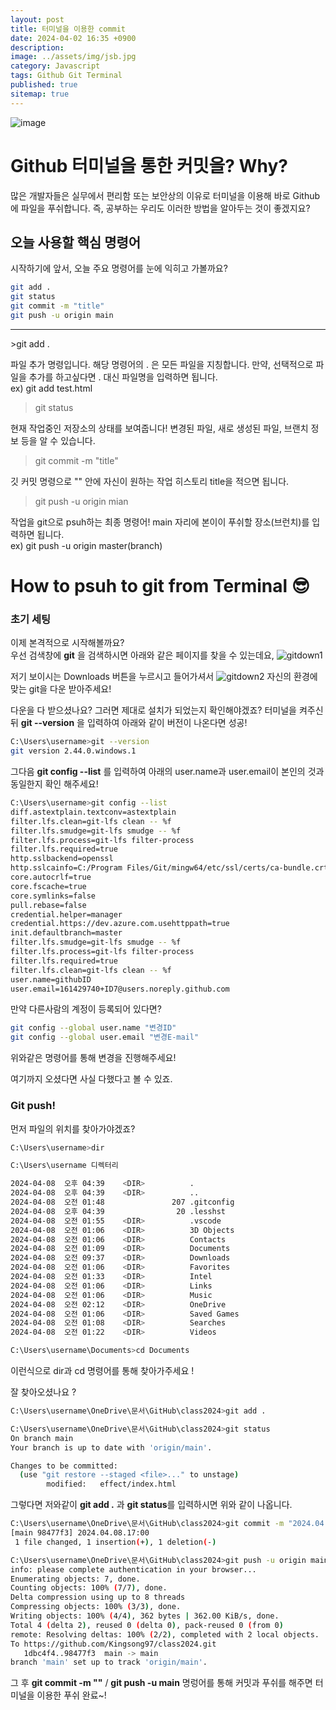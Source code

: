 ```yaml
---
layout: post
title: 터미널을 이용한 commit
date: 2024-04-02 16:35 +0900
description: 
image: ../assets/img/jsb.jpg
category: Javascript 
tags: Github Git Terminal
published: true
sitemap: true
---
```


![image](../assets/img/jsb.jpg)
# Github 터미널을 통한 커밋을? Why? 
많은 개발자들은 실무에서 편리함 또는 보안상의 이유로 터미널을 이용해 바로 Github에 파일을 푸쉬합니다. 즉, 공부하는 우리도 이러한 방법을 알아두는 것이 좋겠지요?


## 오늘 사용할 핵심 명령어

시작하기에 앞서, 오늘 주요 명령어를 눈에 익히고 가볼까요?
````bash
git add .   
git status
git commit -m "title"
git push -u origin main
````
<hr/>
>git add .  

파일 추가 명령입니다. 해당 명령어의 . 은 모든 파일을 지칭합니다. 만약, 선택적으로 파일을 추가를 하고싶다면 . 대신 파일명을 입력하면 됩니다.     
ex) git add test.html   

>git status

현재 작업중인 저장소의 상태를 보여줍니다! 변경된 파일, 새로 생성된 파일, 브랜치 정보 등을 알 수 있습니다.

>git commit -m "title" 

깃 커밋 명령으로 "" 안에 자신이 원하는 작업 히스토리 title을 적으면 됩니다.

>git push -u origin mian

작업을 git으로 psuh하는 최종 명령어! main 자리에 본이이 푸쉬할 장소(브런치)를 입력하면 됩니다.<br>
ex) git push -u origin master(branch)



# How to psuh to git from Terminal 😎
### 초기 세팅 ###
이제 본격적으로 시작해볼까요?<br>
우선 검색창에 **git** 을 검색하시면 아래와 같은 페이지를 찾을 수 있는데요,
![gitdown1](https://github.com/Kingsong97/Kingsong97.github.io/assets/161429740/1b951776-e4d1-454b-80eb-418d296ef28e)

저기 보이시는 Downloads 버튼을 누르시고 들어가셔서
![gitdown2](https://github.com/Kingsong97/Kingsong97.github.io/assets/161429740/b72cd120-8136-44cc-bf73-dae683db71a8)
자신의 환경에 맞는 git을 다운 받아주세요!

다운을 다 받으셨나요? 그러면 제대로 설치가 되었는지 확인해야겠죠?
터미널을 켜주신뒤 **git --version** 을 입력하여 아래와 같이 버전이 나온다면 성공!
````bash
C:\Users\username>git --version
git version 2.44.0.windows.1
````
그다음 **git config --list** 를 입력하여 아래의 user.name과 user.email이 본인의 것과 동일한지 확인 해주세요!
````bash
C:\Users\username>git config --list
diff.astextplain.textconv=astextplain
filter.lfs.clean=git-lfs clean -- %f
filter.lfs.smudge=git-lfs smudge -- %f
filter.lfs.process=git-lfs filter-process
filter.lfs.required=true
http.sslbackend=openssl
http.sslcainfo=C:/Program Files/Git/mingw64/etc/ssl/certs/ca-bundle.crt
core.autocrlf=true
core.fscache=true
core.symlinks=false
pull.rebase=false
credential.helper=manager
credential.https://dev.azure.com.usehttppath=true
init.defaultbranch=master
filter.lfs.smudge=git-lfs smudge -- %f
filter.lfs.process=git-lfs filter-process
filter.lfs.required=true
filter.lfs.clean=git-lfs clean -- %f
user.name=githubID
user.email=161429740+ID7@users.noreply.github.com
````

만약 다른사람의 계정이 등록되어 있다면?
````bash
git config --global user.name "변경ID"
git config --global user.email "변경E-mail"
````
위와같은 명령어를 통해 변경을 진행해주세요!

여기까지 오셨다면 사실 다했다고 볼 수 있죠.

### Git push! 

먼저 파일의 위치를 찾아가야겠죠?
````bash
C:\Users\username>dir

C:\Users\username 디렉터리

2024-04-08  오후 04:39    <DIR>          .
2024-04-08  오후 04:39    <DIR>          ..
2024-04-08  오전 01:48               207 .gitconfig
2024-04-08  오후 04:39                20 .lesshst
2024-04-08  오전 01:55    <DIR>          .vscode
2024-04-08  오전 01:06    <DIR>          3D Objects
2024-04-08  오전 01:06    <DIR>          Contacts
2024-04-08  오전 01:09    <DIR>          Documents
2024-04-08  오전 09:37    <DIR>          Downloads
2024-04-08  오전 01:06    <DIR>          Favorites
2024-04-08  오전 01:33    <DIR>          Intel
2024-04-08  오전 01:06    <DIR>          Links
2024-04-08  오전 01:06    <DIR>          Music
2024-04-08  오전 02:12    <DIR>          OneDrive
2024-04-08  오전 01:06    <DIR>          Saved Games
2024-04-08  오전 01:08    <DIR>          Searches
2024-04-08  오전 01:22    <DIR>          Videos

C:\Users\username\Documents>cd Documents
````
이런식으로 dir과 cd 명령어를 통해 찾아가주세요 ! 

잘 찾아오셨나요 ? 
````bash
C:\Users\username\OneDrive\문서\GitHub\class2024>git add .

C:\Users\username\OneDrive\문서\GitHub\class2024>git status
On branch main
Your branch is up to date with 'origin/main'.

Changes to be committed:
  (use "git restore --staged <file>..." to unstage)
        modified:   effect/index.html
````
그렇다면 저와같이 **git add .** 과 **git status**를 입력하시면 위와 같이 나옵니다. 
````bash
C:\Users\username\OneDrive\문서\GitHub\class2024>git commit -m "2024.04.08.17:00"
[main 98477f3] 2024.04.08.17:00
 1 file changed, 1 insertion(+), 1 deletion(-)

C:\Users\username\OneDrive\문서\GitHub\class2024>git push -u origin main
info: please complete authentication in your browser...
Enumerating objects: 7, done.
Counting objects: 100% (7/7), done.
Delta compression using up to 8 threads
Compressing objects: 100% (3/3), done.
Writing objects: 100% (4/4), 362 bytes | 362.00 KiB/s, done.
Total 4 (delta 2), reused 0 (delta 0), pack-reused 0 (from 0)
remote: Resolving deltas: 100% (2/2), completed with 2 local objects.
To https://github.com/Kingsong97/class2024.git
   1dbc4f4..98477f3  main -> main
branch 'main' set up to track 'origin/main'.
````
그 후 **git commit -m ""** / **git push -u main** 명렁어를 통해 커밋과 푸쉬를 해주면 터미널을 이용한 푸쉬 완료~!


